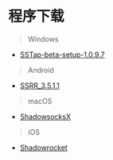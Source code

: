 # 程序下载

> Windows

- [SSTap-beta-setup-1.0.9.7](https://files.re/windows/SSTap-beta-setup-1.0.9.7.zip)

> Android

- [SSRR_3.5.1.1](https://files.re/android/SSRR_3.5.1.1.apk)

> macOS

- [ShadowsocksX](https://files.re/macOS/ShadowsocksX-NG-R8.dmg)

> iOS

- [Shadowrocket](https://ios.xfgss.com/)